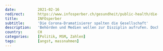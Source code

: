 ```yaml
---
date:          2021-02-16
redirect:      https://www.infosperber.ch/gesundheit/public-health/die-corona-dramatisierer-spalten-die-gesellschaft/
title:         INFOsperber
subtitle:      'Die Corona-Dramatisierer spalten die Gesellschaft'
description:   'Behörden und Medien wollen zur Disziplin aufrufen. Doch mit Halbwahrheiten fördern sie Misstrauen und Phantasien.'
country:       CH
categories:    [Politik, MSM, Zahlen]
tags:          [angst, massnahmen]
---
```


